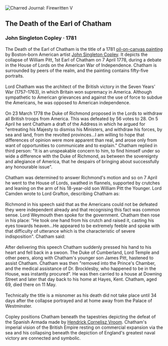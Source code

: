 <div class="artwork-of-the-day">
  <div class="container">
    <div class="img-wrapper">
      <img
        src="https://uploads7.wikiart.org/images/john-singleton-copley/the-death-of-the-earl-of-chatham.jpg!Large.jpg"
        alt="Charred Journal: Firewritten V" />
    </div>
    <div class="artwork-detail">
      <div class="artwork-origin"> 
        <h2 class="artwork-name">The Death of the Earl of Chatham</h2>
        <h3 class="artist">
          John Singleton Copley
                    ·  1781
        </h3>
      </div>
      <p class="description">
        <span class="artwork-description-text ng-binding" ng-bind-html="viewModel.ArtworkOfTheDay.Description | unsafe">The Death of the Earl of Chatham is the title of a 1781 <a target="_blank" href="/en/paintings-by-media/oil-on-sacking">oil-on-canvas painting</a> by Boston-born American artist <a target="_blank" href="/en/john-singleton-copley">John Singleton Copley</a>. It depicts the collapse of William Pitt, 1st Earl of Chatham on 7 April 1778, during a debate in the House of Lords on the American War of Independence. Chatham is surrounded by peers of the realm, and the painting contains fifty-five portraits.
<br>
<br>Lord Chatham was the architect of the British victory in the Seven Years' War (1757–1763), in which Britain won supremacy in America. Although sympathetic to American grievances and against the use of force to subdue the Americans, he was opposed to American independence.
<br>
<br>On 23 March 1778 the Duke of Richmond proposed in the Lords to withdraw all British troops from America. This was defeated by 56 votes to 28. On 5 April he sent Chatham a draft of the Address in which he argued for "entreating his Majesty to dismiss his Ministers, and withdraw his forces, by sea and land, from the revolted provinces...I am willing to hope that differences of opinion were more apparent than real, and arose only from want of opportunities to communicate and to explain." Chatham replied in third person: "It is an unspeakable concern to him, to find himself under so wide a difference with the Duke of Richmond, as between the sovereignty and allegiance of America, that he despairs of bringing about successfully any honourable issue".
<br>
<br>Chatham was determined to answer Richmond's motion and so on 7 April he went to the House of Lords, swathed in flannels, supported by crutches and leaning on the arm of his 18-year-old son William Pitt the Younger. Lord Camden wrote to Lord Grafton, describing Chatham as:
<br>
<br>Richmond in his speech said that as the Americans could not be defeated they were independent already and that recognising this fact was common sense. Lord Weymouth then spoke for the government. Chatham then rose in his place: "He took one hand from his crutch and raised it, casting his eyes towards heaven...He appeared to be extremely feeble and spoke with that difficulty of utterance which is the characteristic of severe indisposition". Chatham said:
<br>
<br>After delivering this speech Chatham suddenly pressed his hand to his heart and fell back in a swoon. The Duke of Cumberland, Lord Temple and other peers, along with Chatham's younger son James Pitt, hastened to assist Chatham. Chatham was then "removed into the Prince's Chamber, and the medical assistance of Dr. Brocklesby, who happened to be in the House, was instantly procured". He was then carried to a house at Downing Street and later that day back to his home at Hayes, Kent. Chatham, aged 69, died there on 11 May.
<br>
<br>Technically the title is a misnomer as his death did not take place until 34 days after the collapse portrayed and at home away from the Palace of Westminster.
<br>
<br>Copley positions Chatham beneath the tapestries depicting the defeat of the Spanish Armada made by <a target="_blank" href="/en/hendrick-cornelisz-vroom">Hendrick Cornelisz Vroom</a>. Chatham's imperial vision of the British Empire resting on commercial expansion via the sea and his collapsing beneath the depiction of England's greatest naval victory are connected and symbolic.</span>
                        <div class="text-shadow-container" ng-show="showShadow" style=""></div>
      </p>
    </div>
  </div>

</div>
